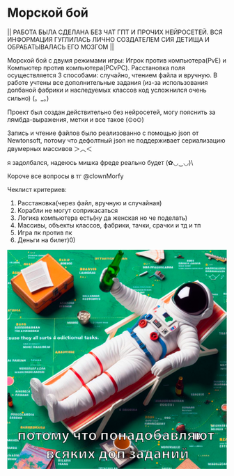 # Морской бой
|| РАБОТА БЫЛА СДЕЛАНА БЕЗ ЧАТ ГПТ И ПРОЧИХ НЕЙРОСЕТЕЙ. ВСЯ ИНФОРМАЦИЯ ГУГЛИЛАСЬ ЛИЧНО СОЗДАТЕЛЕМ СИЯ ДЕТИЩА И ОБРАБАТЫВАЛАСЬ ЕГО МОЗГОМ ||

Морской бой с двумя режимами игры: Игрок против компьютера(PvE) и Компьютер против компьютера(PCvPC). Расстановка поля осуществляется 3 способами: случайно, чтением файла и вручную. В работе учтены все дополнительные задания (из-за использования долбаной фабрики и наследуемых классов код усложнился очень сильно) (。_。)

Проект был создан действительно без нейросетей, могу пояснить за лямбда-выражения, метки и все такое (⊙o⊙)

Запись и чтение файлов было реализованно с помощью json от Newtonsoft, потому что дефолтный json не поддерживает сериализацию двумерных массивов ＞︿＜

я задолбался, надеюсь мишка фреде реально будет (✿◡‿◡)\

Короче все вопросы в тг @clownMorfy

Чеклист критериев:
1. Расстановка(через файл, вручную и случайная)
2. Корабли не могут соприкасаться
3. Логика компьютера есть(ну да женская но че поделать)
4. Массивы, объекты классов, фабрики, тачки, срачки и тд и тп
5. Игра пк против пк
6. Деньги на билет)0)
   
<img src="SeaBattle/типо мем/fa4f711a0d6a4376.png">

